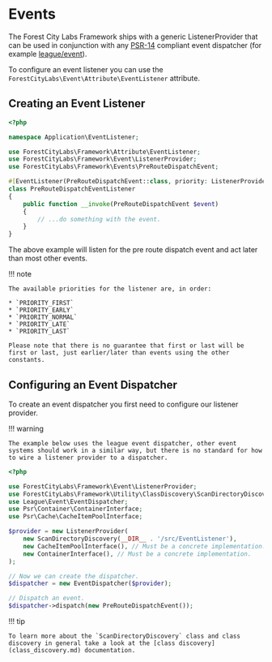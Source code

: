 Events
======

The Forest City Labs Framework ships with a generic ListenerProvider that can be used in conjunction with any [PSR-14](https://www.php-fig.org/psr/psr-14/) compliant event dispatcher (for example [league/event](https://event.thephpleague.com/3.0/)).

To configure an event listener you can use the `ForestCityLabs\Event\Attribute\EventListener` attribute.

Creating an Event Listener
--------------------------

```php
<?php

namespace Application\EventListener;

use ForestCityLabs\Framework\Attribute\EventListener;
use ForestCityLabs\Framework\Event\ListenerProvider;
use ForestCityLabs\Framework\Events\PreRouteDispatchEvent;

#[EventListener(PreRouteDispatchEvent::class, priority: ListenerProvider::PRIORITY_LATE)]
class PreRouteDispatchEventListener
{
    public function __invoke(PreRouteDispatchEvent $event) 
    {
        // ...do something with the event.
    }
}
```

The above example will listen for the pre route dispatch event and act later than most other events.

!!! note 

    The available priorities for the listener are, in order:

    * `PRIORITY_FIRST`
    * `PRIORITY_EARLY`
    * `PRIORITY_NORMAL`
    * `PRIORITY_LATE`
    * `PRIORITY_LAST`
    
    Please note that there is no guarantee that first or last will be first or last, just earlier/later than events using the other constants.


Configuring an Event Dispatcher
-------------------------------

To create an event dispatcher you first need to configure our listener provider.

!!! warning

    The example below uses the league event dispatcher, other event systems should work in a similar way, but there is no standard for how to wire a listener provider to a dispatcher.

```php
<?php

use ForestCityLabs\Framework\Event\ListenerProvider;
use ForestCityLabs\Framework\Utility\ClassDiscovery\ScanDirectoryDiscovery;
use League\Event\EventDispatcher;
use Psr\Container\ContainerInterface;
use Psr\Cache\CacheItemPoolInterface;

$provider = new ListenerProvider(
    new ScanDirectoryDiscovery(__DIR__ . '/src/EventListener'),
    new CacheItemPoolInterface(), // Must be a concrete implementation.
    new ContainerInterface(), // Must be a concrete implementation.
);

// Now we can create the dispatcher.
$dispatcher = new EventDispatcher($provider);

// Dispatch an event.
$dispatcher->dispatch(new PreRouteDispatchEvent());
```

!!! tip

    To learn more about the `ScanDirectoryDiscovery` class and class discovery in general take a look at the [class discovery](class_discovery.md) documentation.
